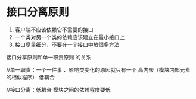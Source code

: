 # 接口分离原则

1. 客户端不应该依赖它不需要的接口
2. 一个类对另一个类的依赖应该建立在最小接口上
3. 接口尽量细分，不要在一个接口中放很多方法

接口分享原则和单一职责原则 的关系

//单一职责：一个一件事  、影响类变化的原因就只有一个    高内聚（模块内部元素的相似程序）  低耦合


//接口分离：低耦合  模块之间的依赖程度要低
